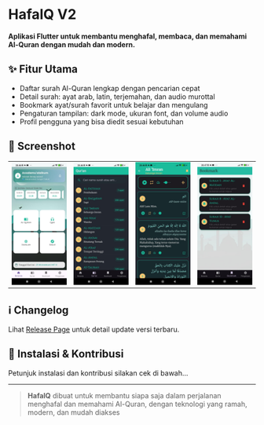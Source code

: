# HafalQ V2

**Aplikasi Flutter untuk membantu menghafal, membaca, dan memahami Al-Quran dengan mudah dan modern.**

## ✨ Fitur Utama

- Daftar surah Al-Quran lengkap dengan pencarian cepat
- Detail surah: ayat arab, latin, terjemahan, dan audio murottal
- Bookmark ayat/surah favorit untuk belajar dan mengulang
- Pengaturan tampilan: dark mode, ukuran font, dan volume audio
- Profil pengguna yang bisa diedit sesuai kebutuhan

## 📱 Screenshot
<table>
  <tr>
    <td><img src="assets/home.jpg" alt="Screenshot Home" width="300"/></td>
    <td><img src="assets/surah.jpg" alt="Screenshot Surah" width="300"/></td>
    <td><img src="assets/list.jpg" alt="Screenshot Surah" width="300"/></td>
    <td><img src="assets/bookmark.jpg" alt="Screenshot Surah" width="300"/></td>
  </tr>
</table>

## ℹ️ Changelog
Lihat [Release Page](https://github.com/mkasplanwar/HafalQ/releases) untuk detail update versi terbaru.

## 🚀 Instalasi & Kontribusi
Petunjuk instalasi dan kontribusi silakan cek di bawah...

---

> **HafalQ** dibuat untuk membantu siapa saja dalam perjalanan menghafal dan memahami Al-Quran, dengan teknologi yang ramah, modern, dan mudah diakses
